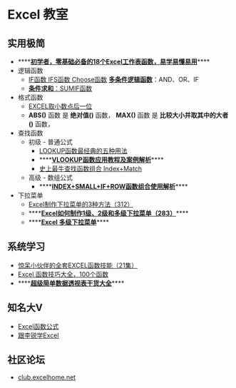 # Excel 教室

## 实用极简

* \*\*\*\*[**初学者，零基础必备的18个Excel工作表函数，易学易懂易用**](https://zhuanlan.zhihu.com/p/341616011)\*\*\*\*
* 逻辑函数
  * [IF函数 IFS函数 Choose函数](https://zhuanlan.zhihu.com/p/51366759) [**多条件逻辑函数**](https://zhuanlan.zhihu.com/p/38326242)：AND、OR、IF
  * [**条件求和**：SUMIF函数](https://zhuanlan.zhihu.com/p/31465442)
* 格式函数
  * [EXCEL取小数点后一位](https://zhidao.baidu.com/question/27632380.html)
  * **ABS\(\)** 函数 是 **绝对值\(\)** 函数， **MAX\(\)** 函数 是 **比较大小并取其中的大者\(\)** 函数，
* 查找函数
  * 初级 - 普通公式
    * [LOOKUP函数最经典的五种用法](http://blog.sina.com.cn/s/blog_138899a8e0102wqwt.html)
    * \*\*\*\*[**VLOOKUP函数应用教程及案例解析**](https://zhuanlan.zhihu.com/p/21558236)\*\*\*\*
    * [史上最牛查找函数组合 Index+Match](https://www.sohu.com/a/334505538_825825)
  * 高级 - 数组公式
    * \*\*\*\*[**INDEX+SMALL+IF+ROW函数组合使用解析**](https://blog.csdn.net/mfkpie/article/details/26883061)\*\*\*\*
* 下拉菜单
  * [Excel制作下拉菜单的3种方法（312）](https://www.bilibili.com/video/BV1QJ411H7RW?from=search&seid=18024821708073264960)
  * \*\*\*\*[**Excel如何制作1级、2级和多级下拉菜单（283）**](https://www.bilibili.com/video/BV1UE411Z74D)\*\*\*\*
  * \*\*\*\*[**Excel 多级下拉菜单**](https://www.bilibili.com/video/BV1Qy4y1E7o9)\*\*\*\*

## 系统学习

* [惊呆小伙伴的全套EXCEL函数技能（21集）](https://www.bilibili.com/video/BV1Qt411176A?from=search&seid=15563621570772204367)
* [Excel 函数技巧大全，100个函数](https://www.bilibili.com/video/BV18T4y1P7fV?from=search&seid=15563621570772204367)
* \*\*\*\*[**超级简单数据透视表干货大全**](https://www.bilibili.com/video/BV1d4411j7ux)\*\*\*\*

## 知名大V

* [Excel函数公式](%20https://www.zhihu.com/people/TaoHelper_888)
* [跟李锐学Excel](https://www.zhihu.com/people/ExcelLiRui)

## 社区论坛

* [club.excelhome.net](http://club.excelhome.net/)

